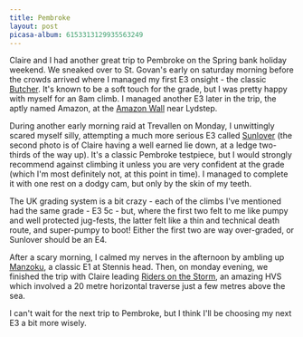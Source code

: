 ```yaml
---
title: Pembroke
layout: post
picasa-album: 6153313129935563249
---
```


Claire and I had another great trip to Pembroke on the Spring bank holiday
weekend. We sneaked over to St. Govan's early on saturday morning before the
crowds arrived where I managed my first E3 onsight - the classic <a
href="http://www.ukclimbing.com/logbook/c.php?i=24764">Butcher</a>. It's known
to be a soft touch for the grade, but I was pretty happy with myself for an
8am climb. I managed another E3 later in the trip, the aptly named Amazon, at
the <a href="http://www.ukclimbing.com/logbook/crag.php?id=18624">Amazon
Wall</a> near Lydstep.


During another early morning raid at Trevallen on Monday, I unwittingly scared
myself silly, attempting a much more serious E3 called <a
href="http://www.ukclimbing.com/logbook/c.php?i=24859">Sunlover</a> (the
second photo is of Claire having a well earned lie down, at a ledge two-thirds
of the way up). It's a classic Pembroke testpiece, but I would strongly
recommend against climbing it unless you are very confident at the grade
(which I'm most definitely not, at this point in time). I managed to complete
it with one rest on a dodgy cam, but only by the skin of my teeth.


The UK grading system is a bit crazy - each of the climbs I've mentioned had
the same grade - E3 5c - but, where the first two felt to me like pumpy and
well protected jug-fests, the latter felt like a thin and technical death
route, and super-pumpy to boot!  Either the first two are way over-graded, or
Sunlover should be an E4. 


After a scary morning, I calmed my nerves in the afternoon by ambling up <a
href="http://www.ukclimbing.com/logbook/c.php?i=24673">Manzoku</a>, a classic
E1 at Stennis head. Then, on monday evening, we finished the trip with Claire
leading <a href="http://www.ukclimbing.com/logbook/c.php?i=43870">Riders on
the Storm</a>, an amazing HVS which involved a 20 metre horizontal traverse
just a few metres above the sea.


I can't wait for the next trip to Pembroke, but I think I'll be choosing my
next E3 a bit more wisely. 